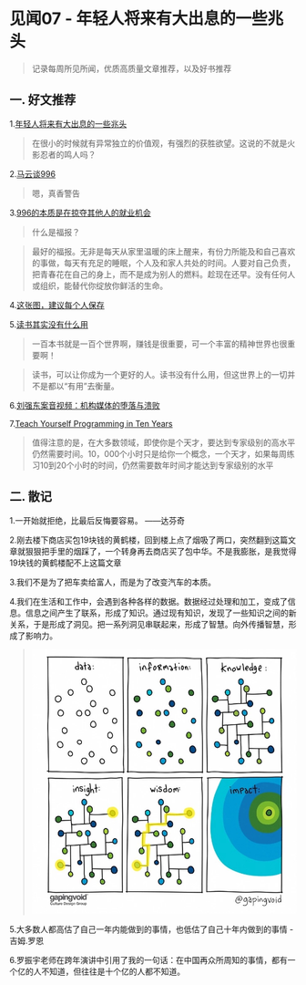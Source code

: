 # 见闻07 - 年轻人将来有大出息的一些兆头

> 记录每周所见所闻，优质高质量文章推荐，以及好书推荐

## 一. 好文推荐

1.[年轻人将来有大出息的一些兆头](https://mp.weixin.qq.com/s/kB3y2KjEUkNCkeMT-AjSGA)

> 在很小的时候就有异常独立的价值观，有强烈的获胜欲望。这说的不就是火影忍者的鸣人吗？

2.[马云谈996](https://mp.weixin.qq.com/s/oc0NugBjpsn1_mBtbib2Lg)

>嗯，真香警告


3.[996的本质是在掠夺其他人的就业机会](https://mp.weixin.qq.com/s/GqOBfwc_T4Dcv65Lgu4iMg)

>什么是福报？

>最好的福报。无非是每天从家里温暖的床上醒来，有份力所能及和自己喜欢的事做，每天有充足的睡眠，个人及和家人共处的时间。人要对自己负责，把青春花在自己的身上，而不是成为别人的燃料。趁现在还早。没有任何人或组织，能替代你绽放你鲜活的生命。


4.[这张图，建议每个人保存](https://mp.weixin.qq.com/s/ybmNCH3YhJcruNS6Lk-ouA)

5.[读书其实没有什么用](https://mp.weixin.qq.com/s/1P_Iw3D6SbJEeApVmekS6A)

> 一百本书就是一百个世界啊，赚钱是很重要，可一个丰富的精神世界也很重要啊！

> 读书，可以让你成为一个更好的人。读书没有什么用，但这世界上的一切并不是都以“有用”去衡量。

6.[刘强东案音视频：机构媒体的堕落与溃败](https://mp.weixin.qq.com/s/EEj0Hrp3Tq6BFF5EAPWG-Q)

7.[Teach Yourself Programming in Ten Years](https://liuyandong.com/2017/10/25/122/)

> 值得注意的是，在大多数领域，即使你是个天才，要达到专家级别的高水平仍然需要时间。10，000个小时只是给你一个概念，一个天才，如果每周练习10到20个小时的时间，仍然需要数年时间才能达到专家级别的水平

## 二. 散记

1.一开始就拒绝，比最后反悔要容易。 ——达芬奇

2.刚去楼下商店买包19块钱的黄鹤楼，回到楼上点了烟吸了两口，突然翻到这篇文章就狠狠把手里的烟踩了，一个转身再去商店买了包中华。不是我膨胀，是我觉得19块钱的黄鹤楼配不上这篇文章

3.我们不是为了把车卖给富人，而是为了改变汽车的本质。

4.我们在生活和工作中，会遇到各种各样的数据。数据经过处理和加工，变成了信息。信息之间产生了联系，形成了知识。通过现有知识，发现了一些知识之间的新关系，于是形成了洞见。把一系列洞见串联起来，形成了智慧。向外传播智慧，形成了影响力。
> ![d](image/7-data.JPG)

5.大多数人都高估了自己一年内能做到的事情，也低估了自己十年内做到的事情  -吉姆.罗恩

6.罗振宇老师在跨年演讲中引用了我的一句话：在中国再众所周知的事情，都有一个亿的人不知道，但往往是十个亿的人都不知道。





